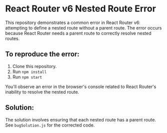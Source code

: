 # React Router v6 Nested Route Error

This repository demonstrates a common error in React Router v6: attempting to define a nested route without a parent route.  The error occurs because React Router needs a parent route to correctly resolve nested routes. 

## To reproduce the error:

1. Clone this repository.
2. Run `npm install`
3. Run `npm start`

You'll observe an error in the browser's console related to React Router's inability to resolve the nested route. 

## Solution:

The solution involves ensuring that each nested route has a parent route. See `bugSolution.js` for the corrected code.
